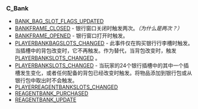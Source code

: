 ### C\_Bank

* [BANK\_BAG\_SLOT\_FLAGS\_UPDATED](https://wow.gamepedia.com/BANK_BAG_SLOT_FLAGS_UPDATED)
* [BANKFRAME\_CLOSED](https://wow.gamepedia.com/BANKFRAME_CLOSED) - 银行窗口关闭时触发两次。_（为什么是两次？）_
* [BANKFRAME\_OPENED](https://wow.gamepedia.com/BANKFRAME_OPENED) - 银行窗口打开时触发。
* [PLAYERBANKBAGSLOTS\_CHANGED](https://wow.gamepedia.com/PLAYERBANKBAGSLOTS_CHANGED) - 此事件仅在购买银行行李槽时触发。当插槽中的背包改变时，它不再触发。作为替代，当背包改变时，触发[PLAYERBANKSLOTS\_CHANGED](https://wow.gamepedia.com/PLAYERBANKSLOTS_CHANGED) 。
* [PLAYERBANKSLOTS\_CHANGED](https://wow.gamepedia.com/PLAYERBANKSLOTS_CHANGED) - 当玩家的24个银行插槽中的其中一个插槽发生变化，或者任何配备的背包已经改变时触发。将物品添加到银行包或从银行包中取出时不会触发。
* [PLAYERREAGENTBANKSLOTS\_CHANGED](https://wow.gamepedia.com/PLAYERREAGENTBANKSLOTS_CHANGED)
* [REAGENTBANK\_PURCHASED](https://wow.gamepedia.com/REAGENTBANK_PURCHASED)
* [REAGENTBANK\_UPDATE](https://wow.gamepedia.com/REAGENTBANK_UPDATE)



